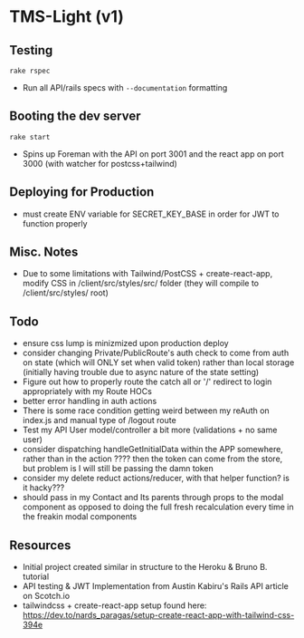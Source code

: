 # TMS-Light (v1)

## Testing
`rake rspec` 
* Run all API/rails specs with `--documentation` formatting

## Booting the dev server
`rake start`
* Spins up Foreman with the API on port 3001 and the react app on port 3000 (with watcher for postcss+tailwind)

## Deploying for Production
* must create ENV variable for SECRET_KEY_BASE in order for JWT to function properly

## Misc. Notes
* Due to some limitations with Tailwind/PostCSS + create-react-app, modify CSS in /client/src/styles/src/ folder (they will compile to /client/src/styles/ root)

## Todo
* ensure css lump is minizmized upon production deploy
* consider changing Private/PublicRoute's auth check to come from auth on state (which will ONLY set when valid token) rather than local storage (initially having trouble due to async nature of the state setting)
* Figure out how to properly route the catch all or '/' redirect to login appropriately with my Route HOCs
* better error handling in auth actions
* There is some race condition getting weird between my reAuth on index.js and manual type of /logout route
* Test my API User model/controller a bit more (validations + no same user)
* consider dispatching handleGetInitialData within the APP somewhere, rather than in the action ???? then the token can come from the store, but problem is I will still be passing the damn token
* consider my delete reduct actions/reducer, with that helper function?  is it hacky???
* should pass in my Contact and Its parents through props to the modal component as opposed to doing the full fresh recalculation every time in the freakin modal components

## Resources
* Initial project created similar in structure to the Heroku & Bruno B. tutorial
* API testing & JWT Implementation from Austin Kabiru's Rails API article on Scotch.io
* tailwindcss + create-react-app setup found here: https://dev.to/nards_paragas/setup-create-react-app-with-tailwind-css-394e
